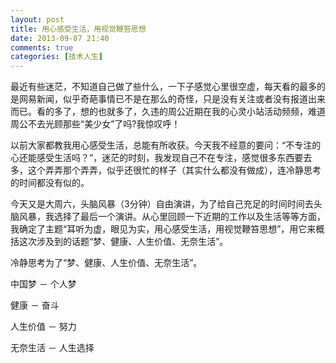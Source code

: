 ```yaml
---
layout: post
title: 用心感受生活，用视觉鞭笞思想
date: 2013-09-07 21:40
comments: true
categories: [技术人生]
---
```


最近有些迷茫，不知道自己做了些什么，一下子感觉心里很空虚，每天看的最多的是网易新闻，似乎奇葩事情已不是在那么的奇怪，只是没有关注或者没有报道出来而已。看的多了，想的也就多了，久违的周公近期在我的心灵小站活动频频，难道周公不去光顾那些“美少女”了吗?我惊叹呼！

以前大家都教我用心感受生活，总能有所收获。今天我不经意的要问：“不专注的心还能感受生活吗？”，迷茫的时刻，我发现自己不在专注，感觉很多东西要去多，这个弄弄那个弄弄，似乎还很忙的样子（其实什么都没有做成），连冷静思考的时间都没有似的。

今天又是大周六，头脑风暴（3分钟）自由演讲，为了给自己充足的时间时间去头脑风暴，我选择了最后一个演讲。从心里回顾一下近期的工作以及生活等等方面，我确定了主题“耳听为虚，眼见为实，用心感受生活，用视觉鞭笞思想”，用它来概括这次涉及到的话题“梦、健康、人生价值、无奈生活”。

冷静思考为了“梦、健康、人生价值、无奈生活”。

中国梦 － 个人梦

健康 － 奋斗

人生价值 － 努力

无奈生活 － 人生选择
